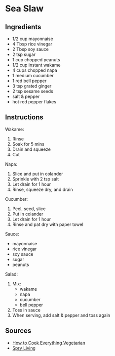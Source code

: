 # Sea Slaw

## Ingredients

- 1/2 cup mayonnaise
- 4 Tbsp rice vinegar
- 2 Tbsp soy sauce
- 2 tsp sugar
- 1 cup chopped peanuts
- 1/2 cup instant wakame
- 4 cups chopped napa
- 1 medium cucumber
- 1 red bell pepper
- 3 tsp grated ginger
- 2 tsp sesame seeds
- salt & pepper
- hot red pepper flakes

## Instructions

Wakame:

1. Rinse
1. Soak for 5 mins
1. Drain and squeeze
1. Cut

Napa:

1. Slice and put in colander
1. Sprinkle with 2 tsp salt
1. Let drain for 1 hour
1. Rinse, squeeze dry, and drain

Cucumber:

1. Peel, seed, slice
1. Put in colander
1. Let drain for 1 hour
1. Rinse and pat dry with paper towel

Sauce:

- mayonnaise
- rice vinegar
- soy sauce
- sugar
- peanuts

Salad:

1. Mix:
   - wakame
   - napa
   - cucumber
   - bell pepper
1. Toss in sauce
1. When serving, add salt & pepper and toss again

## Sources

- [How to Cook Everything Vegetarian](https://www.amazon.com/dp/0764524836)
- [Spry Living](http://spryliving.com/recipes/sea-slaw/)
